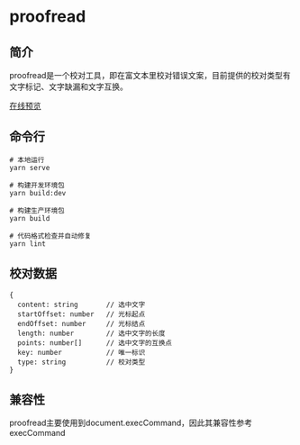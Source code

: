 # proofread

## 简介
proofread是一个校对工具，即在富文本里校对错误文案，目前提供的校对类型有文字标记、文字缺漏和文字互换。

[在线预览](https://luobin01.github.io/proofread/examples/umd/)

## 命令行
````
# 本地运行
yarn serve

# 构建开发环境包
yarn build:dev

# 构建生产环境包
yarn build

# 代码格式检查并自动修复
yarn lint
````

## 校对数据
````
{
  content: string       // 选中文字
  startOffset: number   // 光标起点
  endOffset: number     // 光标结点
  length: number        // 选中文字的长度
  points: number[]      // 选中文字的互换点
  key: number           // 唯一标识
  type: string          // 校对类型
}
````

## 兼容性

proofread主要使用到document.execCommand，因此其兼容性参考execCommand
